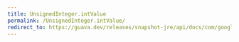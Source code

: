 ```yaml
---
title: UnsignedInteger.intValue
permalink: /UnsignedInteger.intValue/
redirect_to: https://guava.dev/releases/snapshot-jre/api/docs/com/google/common/primitives/UnsignedInteger.html#intValue--
---
```

